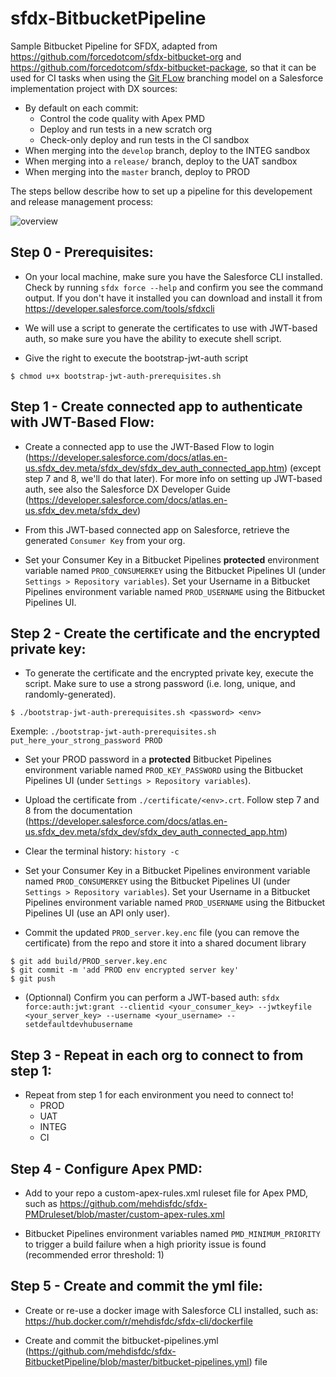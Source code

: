 # sfdx-BitbucketPipeline


Sample Bitbucket Pipeline for SFDX, adapted from https://github.com/forcedotcom/sfdx-bitbucket-org and https://github.com/forcedotcom/sfdx-bitbucket-package, so that it can be used for CI tasks when using the [Git FLow](https://nvie.com/posts/a-successful-git-branching-model/) branching model on a Salesforce implementation project with DX sources:
* By default on each commit:
   * Control the code quality with Apex PMD
   * Deploy and run tests in a new scratch org
   * Check-only deploy and run tests in the CI sandbox
* When merging into the `develop` branch, deploy to the INTEG sandbox
* When merging into a `release/` branch, deploy to the UAT sandbox
* When merging into the `master` branch, deploy to PROD



The steps bellow describe how to set up a pipeline for this developement and release management process:

![overview](https://github.com/mehdisfdc/sfdx-BitbucketPipeline/blob/master/img/overview.png "Overview")

## Step 0 - Prerequisites:

* On your local machine, make sure you have the Salesforce CLI installed. Check by running `sfdx force --help` and confirm you see the command output. If you don't have it installed you can download and install it from https://developer.salesforce.com/tools/sfdxcli

* We will use a script to generate the certificates to use with JWT-based auth, so make sure you have the ability to execute shell script.

* Give the right to execute the bootstrap-jwt-auth script
```
$ chmod u+x bootstrap-jwt-auth-prerequisites.sh
```

## Step 1 - Create connected app to authenticate with JWT-Based Flow:

* Create a connected app to use the JWT-Based Flow to login (https://developer.salesforce.com/docs/atlas.en-us.sfdx_dev.meta/sfdx_dev/sfdx_dev_auth_connected_app.htm) (except step 7 and 8, we'll do that later). For more info on setting up JWT-based auth, see also the Salesforce DX Developer Guide (https://developer.salesforce.com/docs/atlas.en-us.sfdx_dev.meta/sfdx_dev)

* From this JWT-based connected app on Salesforce, retrieve the generated `Consumer Key` from your org.

* Set your Consumer Key in a Bitbucket Pipelines **protected** environment variable named `PROD_CONSUMERKEY` using the Bitbucket Pipelines UI (under `Settings > Repository variables`). Set your Username in a Bitbucket Pipelines environment variable named `PROD_USERNAME` using the Bitbucket Pipelines UI. 

## Step 2 - Create the certificate and the encrypted private key:
* To generate the certificate and the encrypted private key, execute the script. Make sure to use a strong password (i.e. long, unique, and randomly-generated).
```
$ ./bootstrap-jwt-auth-prerequisites.sh <password> <env>
```
Exemple: `./bootstrap-jwt-auth-prerequisites.sh put_here_your_strong_password PROD`

* Set your PROD password in a **protected** Bitbucket Pipelines environment variable named `PROD_KEY_PASSWORD` using the Bitbucket Pipelines UI (under `Settings > Repository variables`).

* Upload the certificate from `./certificate/<env>.crt`. Follow step 7 and 8 from the documentation (https://developer.salesforce.com/docs/atlas.en-us.sfdx_dev.meta/sfdx_dev/sfdx_dev_auth_connected_app.htm)

* Clear the terminal history: `history -c`

* Set your Consumer Key in a Bitbucket Pipelines environment variable named `PROD_CONSUMERKEY` using the Bitbucket Pipelines UI (under `Settings > Repository variables`). Set your Username in a Bitbucket Pipelines environment variable named `PROD_USERNAME` using the Bitbucket Pipelines UI (use an API only user).

* Commit the updated `PROD_server.key.enc` file (you can remove the certificate) from the repo and store it into a shared document library
```
$ git add build/PROD_server.key.enc
$ git commit -m 'add PROD env encrypted server key'
$ git push
```

* (Optionnal) Confirm you can perform a JWT-based auth: `sfdx force:auth:jwt:grant --clientid <your_consumer_key> --jwtkeyfile <your_server_key> --username <your_username> --setdefaultdevhubusername`

## Step 3 - Repeat in each org to connect to from step 1:
* Repeat from step 1 for each environment you need to connect to!
    * PROD
    * UAT
    * INTEG
    * CI
    
## Step 4 - Configure Apex PMD:
* Add to your repo a custom-apex-rules.xml ruleset file for Apex PMD, such as https://github.com/mehdisfdc/sfdx-PMDruleset/blob/master/custom-apex-rules.xml

*  Bitbucket Pipelines environment variables named `PMD_MINIMUM_PRIORITY` to trigger a build failure when a high priority issue is found (recommended error threshold: 1)
    
## Step 5 - Create and commit the yml file:
* Create or re-use a docker image with Salesforce CLI installed, such as:  https://hub.docker.com/r/mehdisfdc/sfdx-cli/dockerfile

* Create and commit the bitbucket-pipelines.yml (https://github.com/mehdisfdc/sfdx-BitbucketPipeline/blob/master/bitbucket-pipelines.yml) file

